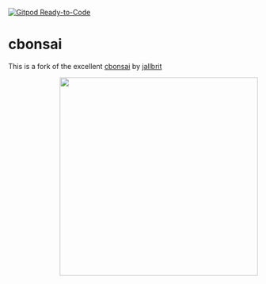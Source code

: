 [![Gitpod Ready-to-Code](https://img.shields.io/badge/Gitpod-Ready--to--Code-blue?logo=gitpod)](https://gitpod.io/#https://github.com/hortinstein/cbonsai) 

# cbonsai

This is a fork of the excellent [cbonsai](https://gitlab.com/jallbrit/cbonsai/) by [jallbrit](https://gitlab.com/jallbrit) 

<img src="https://i.imgur.com/rnqJx3P.gif" align="right" width="400px">

